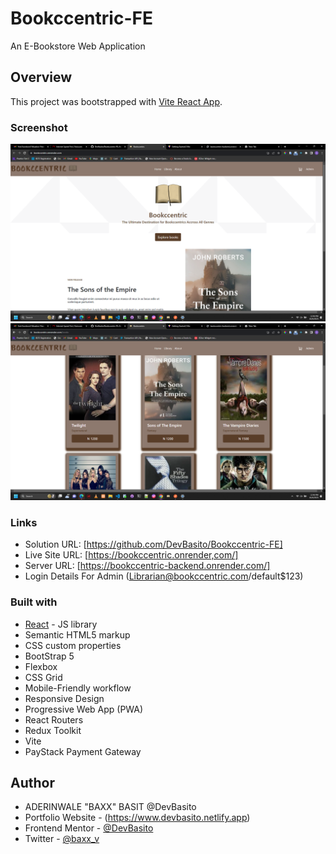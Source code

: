 # Bookccentric-FE
An E-Bookstore Web Application

## Overview

This project was bootstrapped with [Vite React App](https://Vitejs.dev).

### Screenshot

![](./public/BC.png)
![](./public/BC1.png)


### Links

- Solution URL: [https://github.com/DevBasito/Bookccentric-FE]
- Live Site URL: [https://bookccentric.onrender,com/]
- Server URL: [https://bookccentric-backend.onrender.com/]
- Login Details For Admin (Librarian@bookccentric.com/default$123)

### Built with

- [React](https://reactjs.org/) - JS library
- Semantic HTML5 markup
- CSS custom properties
- BootStrap 5
- Flexbox
- CSS Grid
- Mobile-Friendly workflow
- Responsive Design
- Progressive Web App (PWA)
- React Routers
- Redux Toolkit
- Vite 
- PayStack Payment Gateway
  



## Author
- ADERINWALE "BAXX" BASIT  @DevBasito
- Portfolio Website - (https://www.devbasito.netlify.app)
- Frontend Mentor - [@DevBasito](https://www.frontendmentor.io/profile/DevBasito)
- Twitter - [@baxx_v](https://www.twitter.com/baxx_v)



